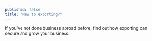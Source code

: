 ```yaml
---
published: false
title: "New to exporting?"
---
```

If you've not done business abroad before, find out how exporting can secure and grow your business.
